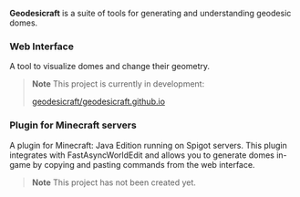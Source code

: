 **Geodesicraft** is a suite of tools for generating and understanding geodesic domes.

### Web Interface
A tool to visualize domes and change their geometry.

> **Note**
> This project is currently in development:
>
> [geodesicraft/geodesicraft.github.io](https://github.com/geodesicraft/geodesicraft.github.io)

### Plugin for Minecraft servers
A plugin for Minecraft: Java Edition running on Spigot servers. This plugin integrates with FastAsyncWorldEdit and allows you to generate domes in-game by copying and pasting commands from the web interface.
> **Note**
> This project has not been created yet.
